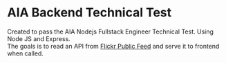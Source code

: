# AIA Backend Technical Test

Created to pass the AIA Nodejs Fullstack Engineer Technical Test. Using Node JS and Express.\
The goals is to read an API from [Flickr Public Feed](https://api.flickr.com/services/feeds/photos_public.gne) and serve it to frontend when called.